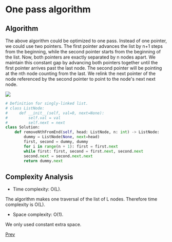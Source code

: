 # One pass algorithm

## Algorithm

The above algorithm could be optimized to one pass. Instead of one pointer, we could use two pointers. The first pointer advances the list by n+1 steps from the beginning, while the second pointer starts from the beginning of the list. Now, both pointers are exactly separated by n nodes apart. We maintain this constant gap by advancing both pointers together until the first pointer arrives past the last node. The second pointer will be pointing at the nth node counting from the last. We relink the next pointer of the node referenced by the second pointer to point to the node's next next node.

![](2.png)

```python
# Definition for singly-linked list.
# class ListNode:
#     def __init__(self, val=0, next=None):
#         self.val = val
#         self.next = next
class Solution:
    def removeNthFromEnd(self, head: ListNode, n: int) -> ListNode:
        dummy = ListNode(None, next=head)
        first, second = dummy, dummy
        for i in range(n + 1): first = first.next
        while first: first, second = first.next, second.next
        second.next = second.next.next
        return dummy.next
```

## Complexity Analysis

* Time complexity: O(L).

The algorithm makes one traversal of the list of L nodes. Therefore time complexity is O(L).

* Space complexity: O(1).

We only used constant extra space.

[Prev](solution1.md)